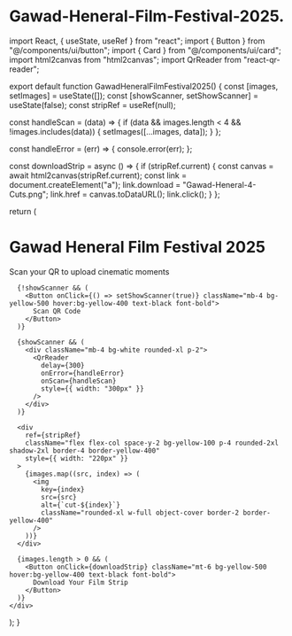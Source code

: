 # Gawad-Heneral-Film-Festival-2025.
import React, { useState, useRef } from "react";
import { Button } from "@/components/ui/button";
import { Card } from "@/components/ui/card";
import html2canvas from "html2canvas";
import QrReader from "react-qr-reader";

export default function GawadHeneralFilmFestival2025() {
  const [images, setImages] = useState([]);
  const [showScanner, setShowScanner] = useState(false);
  const stripRef = useRef(null);

  const handleScan = (data) => {
    if (data && images.length < 4 && !images.includes(data)) {
      setImages([...images, data]);
    }
  };

  const handleError = (err) => {
    console.error(err);
  };

  const downloadStrip = async () => {
    if (stripRef.current) {
      const canvas = await html2canvas(stripRef.current);
      const link = document.createElement("a");
      link.download = "Gawad-Heneral-4-Cuts.png";
      link.href = canvas.toDataURL();
      link.click();
    }
  };

  return (
    <div className="min-h-screen bg-gradient-to-br from-black via-gray-900 to-gray-800 flex flex-col items-center justify-center p-6 text-white">
      <h1 className="text-3xl font-extrabold mb-2 tracking-wide text-yellow-400">
        Gawad Heneral Film Festival 2025
      </h1>
      <p className="text-sm text-gray-300 mb-6 italic">Scan your QR to upload cinematic moments</p>

      {!showScanner && (
        <Button onClick={() => setShowScanner(true)} className="mb-4 bg-yellow-500 hover:bg-yellow-400 text-black font-bold">
          Scan QR Code
        </Button>
      )}

      {showScanner && (
        <div className="mb-4 bg-white rounded-xl p-2">
          <QrReader
            delay={300}
            onError={handleError}
            onScan={handleScan}
            style={{ width: "300px" }}
          />
        </div>
      )}

      <div
        ref={stripRef}
        className="flex flex-col space-y-2 bg-yellow-100 p-4 rounded-2xl shadow-2xl border-4 border-yellow-400"
        style={{ width: "220px" }}
      >
        {images.map((src, index) => (
          <img
            key={index}
            src={src}
            alt={`cut-${index}`}
            className="rounded-xl w-full object-cover border-2 border-yellow-400"
          />
        ))}
      </div>

      {images.length > 0 && (
        <Button onClick={downloadStrip} className="mt-6 bg-yellow-500 hover:bg-yellow-400 text-black font-bold">
          Download Your Film Strip
        </Button>
      )}
    </div>
  );
}
